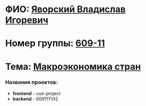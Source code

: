 ФИО: <u>Яворский Владислав Игоревич</u>
=
Номер группы: <u>609-11</u>
=
Тема: <u>Макроэкономика стран</u>
=
### Названия проектов:
- **frontend** - vue-project
- **backend** - 60911YVI2
